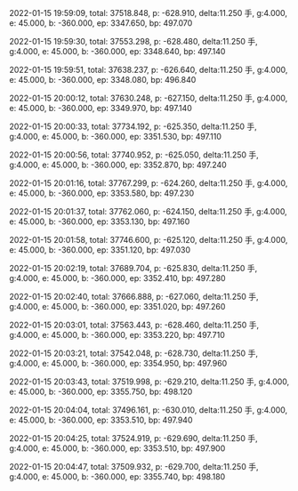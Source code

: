 2022-01-15 19:59:09, total: 37518.848, p: -628.910, delta:11.250 手, g:4.000, e: 45.000, b: -360.000, ep: 3347.650, bp: 497.070

2022-01-15 19:59:30, total: 37553.298, p: -628.480, delta:11.250 手, g:4.000, e: 45.000, b: -360.000, ep: 3348.640, bp: 497.140

2022-01-15 19:59:51, total: 37638.237, p: -626.640, delta:11.250 手, g:4.000, e: 45.000, b: -360.000, ep: 3348.080, bp: 496.840

2022-01-15 20:00:12, total: 37630.248, p: -627.150, delta:11.250 手, g:4.000, e: 45.000, b: -360.000, ep: 3349.970, bp: 497.140

2022-01-15 20:00:33, total: 37734.192, p: -625.350, delta:11.250 手, g:4.000, e: 45.000, b: -360.000, ep: 3351.530, bp: 497.110

2022-01-15 20:00:56, total: 37740.952, p: -625.050, delta:11.250 手, g:4.000, e: 45.000, b: -360.000, ep: 3352.870, bp: 497.240

2022-01-15 20:01:16, total: 37767.299, p: -624.260, delta:11.250 手, g:4.000, e: 45.000, b: -360.000, ep: 3353.580, bp: 497.230

2022-01-15 20:01:37, total: 37762.060, p: -624.150, delta:11.250 手, g:4.000, e: 45.000, b: -360.000, ep: 3353.130, bp: 497.160

2022-01-15 20:01:58, total: 37746.600, p: -625.120, delta:11.250 手, g:4.000, e: 45.000, b: -360.000, ep: 3351.120, bp: 497.030

2022-01-15 20:02:19, total: 37689.704, p: -625.830, delta:11.250 手, g:4.000, e: 45.000, b: -360.000, ep: 3352.410, bp: 497.280

2022-01-15 20:02:40, total: 37666.888, p: -627.060, delta:11.250 手, g:4.000, e: 45.000, b: -360.000, ep: 3351.020, bp: 497.260

2022-01-15 20:03:01, total: 37563.443, p: -628.460, delta:11.250 手, g:4.000, e: 45.000, b: -360.000, ep: 3353.220, bp: 497.710

2022-01-15 20:03:21, total: 37542.048, p: -628.730, delta:11.250 手, g:4.000, e: 45.000, b: -360.000, ep: 3354.950, bp: 497.960

2022-01-15 20:03:43, total: 37519.998, p: -629.210, delta:11.250 手, g:4.000, e: 45.000, b: -360.000, ep: 3355.750, bp: 498.120

2022-01-15 20:04:04, total: 37496.161, p: -630.010, delta:11.250 手, g:4.000, e: 45.000, b: -360.000, ep: 3353.510, bp: 497.940

2022-01-15 20:04:25, total: 37524.919, p: -629.690, delta:11.250 手, g:4.000, e: 45.000, b: -360.000, ep: 3353.510, bp: 497.900

2022-01-15 20:04:47, total: 37509.932, p: -629.700, delta:11.250 手, g:4.000, e: 45.000, b: -360.000, ep: 3355.740, bp: 498.180